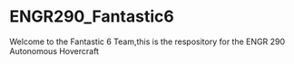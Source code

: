 # ENGR290_Fantastic6

Welcome to the Fantastic 6 Team,this is the respository for the ENGR 290 Autonomous Hovercraft

